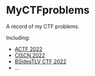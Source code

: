 # MyCTFproblems

A record of my CTF problems.

Including:

* [ACTF 2022](ACTF%202022/)
* [CISCN 2022](CISCN%202022)
* [BSidesTLV CTF 2022](BSidesTLV%202022%20CTF)
* ...
